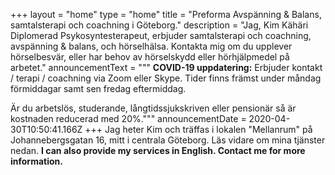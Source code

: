 +++
layout = "home"
type = "home"
title = "Preforma Avspänning & Balans, samtalsterapi och coachning i Göteborg."
description = "Jag, Kim Kähäri Diplomerad Psykosyntesterapeut, erbjuder samtalsterapi och coachning, avspänning & balans, och hörselhälsa. Kontakta mig om du upplever hörselbesvär, eller har behov av hörselskydd eller hörhjälpmedel på arbetet."
announcementText = """
**COVID-19 uppdatering:** Erbjuder kontakt / terapi / coachning via Zoom eller Skype. Tider finns främst under måndag förmiddagar samt sen fredag eftermiddag.

Är du arbetslös, studerande, långtidssjukskriven eller pensionär så är kostnaden reducerad med 20%."""
announcementDate = 2020-04-30T10:50:41.166Z
+++
Jag heter Kim och träffas i lokalen "Mellanrum" på Johannebergsgatan 16, mitt i centrala Göteborg. Läs vidare om mina tjänster nedan. **I can also provide my services in English.  Contact me for more information.**
